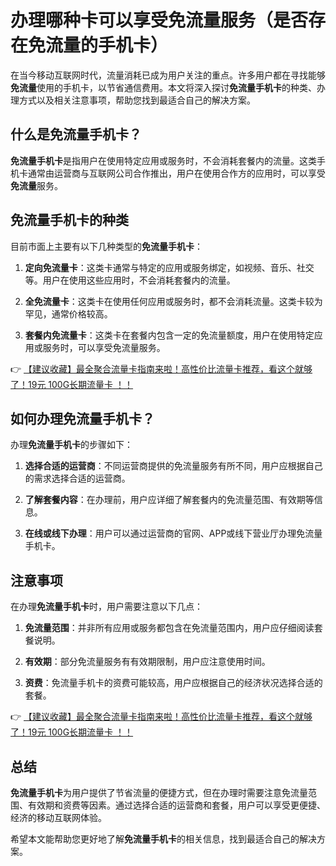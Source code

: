 # 办理哪种卡可以享受免流量服务（是否存在免流量的手机卡）

在当今移动互联网时代，流量消耗已成为用户关注的重点。许多用户都在寻找能够**免流量**使用的手机卡，以节省通信费用。本文将深入探讨**免流量手机卡**的种类、办理方式以及相关注意事项，帮助您找到最适合自己的解决方案。

## 什么是免流量手机卡？

**免流量手机卡**是指用户在使用特定应用或服务时，不会消耗套餐内的流量。这类手机卡通常由运营商与互联网公司合作推出，用户在使用合作方的应用时，可以享受**免流量**服务。

## 免流量手机卡的种类

目前市面上主要有以下几种类型的**免流量手机卡**：

1. **定向免流量卡**：这类卡通常与特定的应用或服务绑定，如视频、音乐、社交等。用户在使用这些应用时，不会消耗套餐内的流量。

2. **全免流量卡**：这类卡在使用任何应用或服务时，都不会消耗流量。这类卡较为罕见，通常价格较高。

3. **套餐内免流量卡**：这类卡在套餐内包含一定的免流量额度，用户在使用特定应用或服务时，可以享受免流量服务。

👉 [【建议收藏】最全聚合流量卡指南来啦！高性价比流量卡推荐，看这个就够了！19元 100G长期流量卡 ！！](https://bit.ly/Liuliangka)

## 如何办理免流量手机卡？

办理**免流量手机卡**的步骤如下：

1. **选择合适的运营商**：不同运营商提供的免流量服务有所不同，用户应根据自己的需求选择合适的运营商。

2. **了解套餐内容**：在办理前，用户应详细了解套餐内的免流量范围、有效期等信息。

3. **在线或线下办理**：用户可以通过运营商的官网、APP或线下营业厅办理免流量手机卡。

## 注意事项

在办理**免流量手机卡**时，用户需要注意以下几点：

1. **免流量范围**：并非所有应用或服务都包含在免流量范围内，用户应仔细阅读套餐说明。

2. **有效期**：部分免流量服务有有效期限制，用户应注意使用时间。

3. **资费**：免流量手机卡的资费可能较高，用户应根据自己的经济状况选择合适的套餐。

👉 [【建议收藏】最全聚合流量卡指南来啦！高性价比流量卡推荐，看这个就够了！19元 100G长期流量卡 ！！](https://bit.ly/Liuliangka)

## 总结

**免流量手机卡**为用户提供了节省流量的便捷方式，但在办理时需要注意免流量范围、有效期和资费等因素。通过选择合适的运营商和套餐，用户可以享受更便捷、经济的移动互联网体验。

希望本文能帮助您更好地了解**免流量手机卡**的相关信息，找到最适合自己的解决方案。